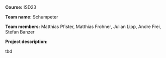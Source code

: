 **Course:** ISD23 

**Team name:** Schumpeter

**Team members:** Matthias Pfister, Matthias Frohner, Julian Lipp, Andre Frei, Stefan Banzer

**Project description:**

tbd
